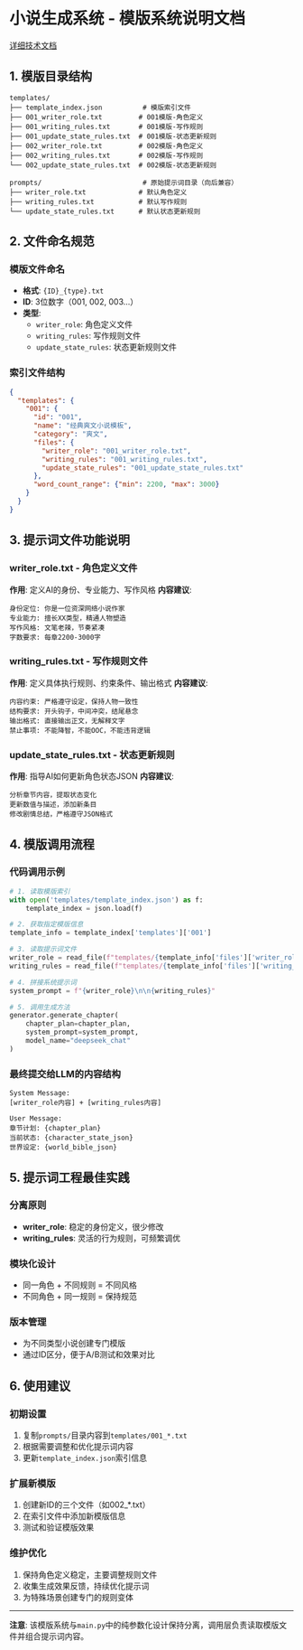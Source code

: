 # 小说生成系统 - 模版系统说明文档

[详细技术文档](./doc/code_analyze.md)

## 1. 模版目录结构

```
templates/
├── template_index.json          # 模版索引文件
├── 001_writer_role.txt         # 001模版-角色定义
├── 001_writing_rules.txt       # 001模版-写作规则  
├── 001_update_state_rules.txt  # 001模版-状态更新规则
├── 002_writer_role.txt         # 002模版-角色定义
├── 002_writing_rules.txt       # 002模版-写作规则
└── 002_update_state_rules.txt  # 002模版-状态更新规则

prompts/                         # 原始提示词目录（向后兼容）
├── writer_role.txt             # 默认角色定义
├── writing_rules.txt           # 默认写作规则
└── update_state_rules.txt      # 默认状态更新规则
```

## 2. 文件命名规范

### 模版文件命名
- **格式**: `{ID}_{type}.txt`
- **ID**: 3位数字（001, 002, 003...）
- **类型**: 
  - `writer_role`: 角色定义文件
  - `writing_rules`: 写作规则文件
  - `update_state_rules`: 状态更新规则文件

### 索引文件结构
```json
{
  "templates": {
    "001": {
      "id": "001",
      "name": "经典爽文小说模板",
      "category": "爽文",
      "files": {
        "writer_role": "001_writer_role.txt",
        "writing_rules": "001_writing_rules.txt", 
        "update_state_rules": "001_update_state_rules.txt"
      },
      "word_count_range": {"min": 2200, "max": 3000}
    }
  }
}
```

## 3. 提示词文件功能说明

### writer_role.txt - 角色定义文件
**作用**: 定义AI的身份、专业能力、写作风格
**内容建议**:
```
身份定位: 你是一位资深网络小说作家
专业能力: 擅长XX类型，精通人物塑造
写作风格: 文笔老辣，节奏紧凑
字数要求: 每章2200-3000字
```

### writing_rules.txt - 写作规则文件  
**作用**: 定义具体执行规则、约束条件、输出格式
**内容建议**:
```
内容约束: 严格遵守设定，保持人物一致性
结构要求: 开头钩子，中间冲突，结尾悬念
输出格式: 直接输出正文，无解释文字
禁止事项: 不能降智，不能OOC，不能违背逻辑
```

### update_state_rules.txt - 状态更新规则
**作用**: 指导AI如何更新角色状态JSON
**内容建议**:
```
分析章节内容，提取状态变化
更新数值与描述，添加新条目
修改剧情总结，严格遵守JSON格式
```

## 4. 模版调用流程

### 代码调用示例
```python
# 1. 读取模版索引
with open('templates/template_index.json') as f:
    template_index = json.load(f)

# 2. 获取指定模版信息
template_info = template_index['templates']['001']

# 3. 读取提示词文件
writer_role = read_file(f"templates/{template_info['files']['writer_role']}")
writing_rules = read_file(f"templates/{template_info['files']['writing_rules']}")

# 4. 拼接系统提示词
system_prompt = f"{writer_role}\n\n{writing_rules}"

# 5. 调用生成方法
generator.generate_chapter(
    chapter_plan=chapter_plan,
    system_prompt=system_prompt,
    model_name="deepseek_chat"
)
```

### 最终提交给LLM的内容结构
```
System Message:
[writer_role内容] + [writing_rules内容]

User Message:  
章节计划: {chapter_plan}
当前状态: {character_state_json}
世界设定: {world_bible_json}
```

## 5. 提示词工程最佳实践

### 分离原则
- **writer_role**: 稳定的身份定义，很少修改
- **writing_rules**: 灵活的行为规则，可频繁调优

### 模块化设计
- 同一角色 + 不同规则 = 不同风格
- 不同角色 + 同一规则 = 保持规范

### 版本管理
- 为不同类型小说创建专门模版
- 通过ID区分，便于A/B测试和效果对比

## 6. 使用建议

### 初期设置
1. 复制`prompts/`目录内容到`templates/001_*.txt`
2. 根据需要调整和优化提示词内容
3. 更新`template_index.json`索引信息

### 扩展新模版
1. 创建新ID的三个文件（如002_*.txt）
2. 在索引文件中添加新模版信息
3. 测试和验证模版效果

### 维护优化
1. 保持角色定义稳定，主要调整规则文件
2. 收集生成效果反馈，持续优化提示词
3. 为特殊场景创建专门的规则变体

---

**注意**: 该模版系统与`main.py`中的纯参数化设计保持分离，调用层负责读取模版文件并组合提示词内容。